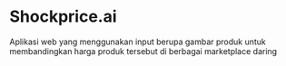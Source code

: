 # Shockprice.ai
Aplikasi web yang menggunakan input berupa gambar produk untuk membandingkan harga produk tersebut di berbagai marketplace daring
